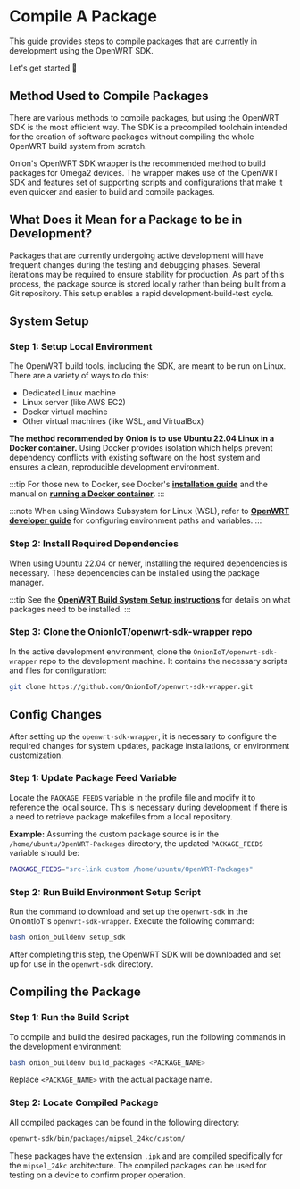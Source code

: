 # Compile A Package

This guide provides steps to compile packages that are currently in development using the OpenWRT SDK. 

Let's get started 🚀

## Method Used to Compile Packages
There are various methods to compile packages, but using the OpenWRT SDK is the most efficient way. The SDK is a precompiled toolchain intended for the creation of software packages without compiling the whole OpenWRT build system from scratch.

Onion's OpenWRT SDK wrapper is the recommended method to build packages for Omega2 devices. The wrapper makes use of the OpenWRT SDK and features set of supporting scripts and configurations that make it even quicker and easier to build and compile packages. 

## What Does it Mean for a Package to be in Development?

Packages that are currently undergoing active development will have frequent changes during the testing and debugging phases. Several iterations may be required to ensure stability for production. As part of this process, the package source is stored locally rather than being built from a Git repository. This setup enables a rapid development-build-test cycle.

## System Setup

### Step 1: Setup Local Environment

The OpenWRT build tools, including the SDK, are meant to be run on Linux. There are a variety of ways to do this:
 
 - Dedicated Linux machine
 - Linux server (like AWS EC2)
 - Docker virtual machine
 - Other virtual machines (like WSL, and VirtualBox)

**The method recommended by Onion is to use Ubuntu 22.04 Linux in a Docker container.** Using Docker provides isolation which helps prevent dependency conflicts with existing software on the host system and ensures a clean, reproducible development environment. 

:::tip
For those new to Docker, see Docker's [**installation guide**](https://docs.docker.com/desktop/) and the manual on [**running a Docker container**](https://docs.docker.com/engine/reference/run). 
:::

:::note
When using Windows Subsystem for Linux (WSL), refer to [**OpenWRT developer guide**](https://openwrt.org/docs/guide-developer/toolchain/wsl#setting_up_path) for configuring environment paths and variables.
:::

### Step 2: Install Required Dependencies
When using Ubuntu 22.04 or newer, installing the required dependencies is necessary. These dependencies can be installed using the package manager. 

:::tip
See the [**OpenWRT Build System Setup instructions**](https://openwrt.org/docs/guide-developer/toolchain/install-buildsystem#debianubuntu) for details on what packages need to be installed.
:::

### Step 3: Clone the OnionIoT/openwrt-sdk-wrapper repo

In the active development environment, clone the `OnionIoT/openwrt-sdk-wrapper` repo to the development machine. It contains the necessary scripts and files for configuration: 

```bash
git clone https://github.com/OnionIoT/openwrt-sdk-wrapper.git
```
## Config Changes

After setting up the `openwrt-sdk-wrapper`, it is necessary to configure the required changes for system updates, package installations, or environment customization. 

### Step 1: Update Package Feed Variable 

Locate the `PACKAGE_FEEDS` variable in the profile file and modify it to reference the local source. This is necessary during development if there is a need to retrieve package makefiles from a local repository. 

**Example:**
Assuming the custom package source is in the `/home/ubuntu/OpenWRT-Packages` directory, the updated `PACKAGE_FEEDS` variable should be:

```bash
PACKAGE_FEEDS="src-link custom /home/ubuntu/OpenWRT-Packages"
```
### Step 2: Run Build Environment Setup Script

Run the command to download and set up the `openwrt-sdk` in the OniontIoT's `openwrt-sdk-wrapper`. Execute the following command:

```bash
bash onion_buildenv setup_sdk
```
After completing this step, the OpenWRT SDK will be downloaded and set up for use in the `openwrt-sdk` directory.

## Compiling the Package

### Step 1: Run the Build Script 

To compile and build the desired packages, run the following commands in the development environment: 

```bash
bash onion_buildenv build_packages <PACKAGE_NAME>
```
Replace `<PACKAGE_NAME>` with the actual package name.

### Step 2: Locate Compiled Package
All compiled packages can be found in the following directory:

```bash
openwrt-sdk/bin/packages/mipsel_24kc/custom/
```
These packages have the extension `.ipk` and are compiled specifically for the `mipsel_24kc` architecture. 
The compiled packages can be used for testing on a device to confirm proper operation.
